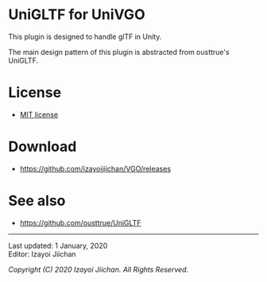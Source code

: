 # UniGLTF for UniVGO

This plugin is designed to handle glTF in Unity.

The main design pattern of this plugin is abstracted from ousttrue's UniGLTF.

# License

* [MIT license](LICENSE)

# Download

* https://github.com/izayoijiichan/VGO/releases

# See also

* https://github.com/ousttrue/UniGLTF

___
Last updated: 1 January, 2020  
Editor: Izayoi Jiichan

*Copyright (C) 2020 Izayoi Jiichan. All Rights Reserved.*
